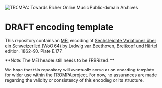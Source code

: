 ![TROMPA: Towards Richer Online Music Public-domain Archives](https://trompamusic.eu/sites/default/files/top-bar-logo_0_0.png)

# DRAFT encoding template

This repository contains an [MEI](https://music-encoding.org) encoding of [Sechs leichte Variationen über ein Schweizerlied (WoO 64) by Ludwig van Beethoven, Breitkopf und Härtel edition, 1862–90. Plate B.177.](https://imslp.org/wiki/Special:ReverseLookup/53047) 

**Note: The MEI header still needs to be FRBRized. **

We hope that this repository will eventually serve as an encoding template for wider use within the [TROMPA](https://trompamusic.eu) project. For now, no assurances are made regarding the validity or consistency of this encoding or its structure.

